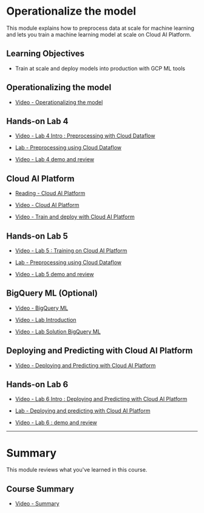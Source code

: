 # Operationalize the model

This module explains how to preprocess data at scale for machine learning and lets you train a machine learning model at scale on Cloud AI Platform.

## Learning Objectives

- Train at scale and deploy models into production with GCP ML tools

## Operationalizing the model

- [Video - Operationalizing the model](https://www.coursera.org/learn/end-to-end-ml-tensorflow-gcp/lecture/dEY0S/operationalizing-the-model)

## Hands-on Lab 4

- [Video - Lab 4 Intro : Preprocessing with Cloud Dataflow](https://www.coursera.org/learn/end-to-end-ml-tensorflow-gcp/lecture/o0pZe/lab-4-intro-preprocessing-with-cloud-dataflow)

- [Lab - Preprocessing using Cloud Dataflow](./Labs/4_preproc.ipynb)

- [Video - Lab 4 demo and review](https://www.coursera.org/learn/end-to-end-ml-tensorflow-gcp/lecture/SrYyn/lab-4-demo-and-review)

## Cloud AI Platform

- [Reading - Cloud AI Platform](https://www.coursera.org/learn/end-to-end-ml-tensorflow-gcp/supplement/PrGqr/cloud-ai-platform)

- [Video - Cloud AI Platform](https://www.coursera.org/learn/end-to-end-ml-tensorflow-gcp/lecture/pElDq/cloud-ai-platform)

- [Video - Train and deploy with Cloud AI Platform](https://www.coursera.org/learn/end-to-end-ml-tensorflow-gcp/lecture/YiSOm/train-and-deploy-with-cloud-ai-platform)

## Hands-on Lab 5

- [Video - Lab 5 : Training on Cloud AI Platform](https://www.coursera.org/learn/end-to-end-ml-tensorflow-gcp/lecture/hiCBQ/lab-5-training-on-cloud-ai-platform)

- [Lab - Preprocessing using Cloud Dataflow](./Labs/5_train.ipynb)

- [Video - Lab 5 demo and review](https://www.coursera.org/learn/end-to-end-ml-tensorflow-gcp/lecture/Df9l6/lab-5-demo-and-review)

## BigQuery ML (Optional)

- [Video - BigQuery ML](https://www.coursera.org/learn/end-to-end-ml-tensorflow-gcp/lecture/gCDfp/bigquery-ml)

- [Video - Lab Introduction](https://www.coursera.org/learn/end-to-end-ml-tensorflow-gcp/lecture/Voiyx/lab-introduction)

- [Video - Lab Solution BigQuery ML](https://www.coursera.org/learn/end-to-end-ml-tensorflow-gcp/lecture/klM24/lab-solution-bigquery-ml)

## Deploying and Predicting with Cloud AI Platform

- [Video - Deploying and Predicting with Cloud AI Platform](https://www.coursera.org/learn/end-to-end-ml-tensorflow-gcp/lecture/MieTq/deploying-and-predicting-with-cloud-ai-platform)

## Hands-on Lab 6

- [Video - Lab 6 Intro : Deploying and Predicting with Cloud AI Platform](https://www.coursera.org/learn/end-to-end-ml-tensorflow-gcp/lecture/5MN0W/lab-6-intro-deploying-and-predicting-with-cloud-ai-platform)

- [Lab - Deploying and predicting with Cloud AI Platform](./Labs/6_deploy.ipynb)

- [Video - Lab 6 : demo and review](https://www.coursera.org/learn/end-to-end-ml-tensorflow-gcp/lecture/NET9Y/lab-6-demo-and-review)

---

# Summary

This module reviews what you've learned in this course.

## Course Summary

- [Video - Summary](https://www.coursera.org/learn/end-to-end-ml-tensorflow-gcp/lecture/1vLQ2/summary)
